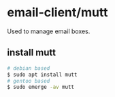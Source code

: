 <h1> email-client/mutt </h1>

Used to manage email boxes. 

<h2> install mutt </h2>

```sh
# debian based
$ sudo apt install mutt
# gentoo based
$ sudo emerge -av mutt
```


